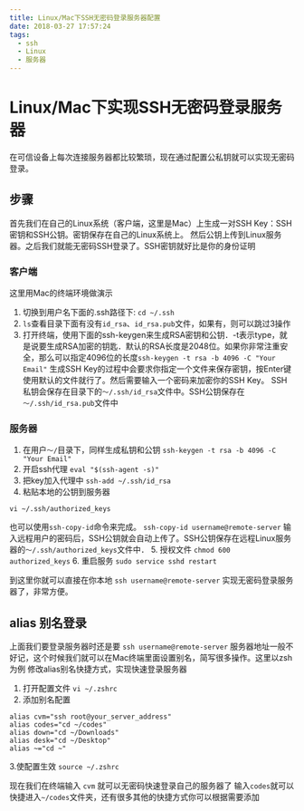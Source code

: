 ```yaml
---
title: Linux/Mac下SSH无密码登录服务器配置
date: 2018-03-27 17:57:24
tags:
  - ssh
  - Linux
  - 服务器
---
```


# Linux/Mac下实现SSH无密码登录服务器

在可信设备上每次连接服务器都比较繁琐，现在通过配置公私钥就可以实现无密码登录。

## 步骤
首先我们在自己的Linux系统（客户端，这里是Mac）上生成一对SSH Key：SSH密钥和SSH公钥。密钥保存在自己的Linux系统上。
然后公钥上传到Linux服务器。之后我们就能无密码SSH登录了。SSH密钥就好比是你的身份证明

### 客户端
这里用Mac的终端环境做演示
1. 切换到用户名下面的.ssh路径下:
`cd ~/.ssh`
2. `ls`查看目录下面有没有`id_rsa`、`id_rsa.pub`文件，如果有，则可以跳过3操作
3. 打开终端，使用下面的ssh-keygen来生成RSA密钥和公钥．-t表示type，就是说要生成RSA加密的钥匙．默认的RSA长度是2048位。如果你非常注重安全，那么可以指定4096位的长度`ssh-keygen -t rsa -b 4096 -C "Your Email"`
生成SSH Key的过程中会要求你指定一个文件来保存密钥，按Enter键使用默认的文件就行了。然后需要输入一个密码来加密你的SSH Key。
SSH私钥会保存在目录下的`～/.ssh/id_rsa`文件中。SSH公钥保存在`～/.ssh/id_rsa.pub`文件中

### 服务器
1. 在用户`～/`目录下，同样生成私钥和公钥
`ssh-keygen -t rsa -b 4096 -C "Your Email"`
2. 开启ssh代理
`eval "$(ssh-agent -s)"` 
3. 把key加入代理中
`ssh-add ~/.ssh/id_rsa`
4. 粘贴本地的公钥到服务器

`vi ~/.ssh/authorized_keys`

也可以使用`ssh-copy-id`命令来完成。
`ssh-copy-id username@remote-server`
输入远程用户的密码后，SSH公钥就会自动上传了。SSH公钥保存在远程Linux服务器的`～/.ssh/authorized_keys`文件中．
5. 授权文件
`chmod 600 authorized_keys`
6. 重启服务
`sudo service sshd restart`

到这里你就可以直接在你本地 
`ssh username@remote-server`
实现无密码登录服务器了，非常方便。

## alias 别名登录
上面我们要登录服务器时还是要
`ssh username@remote-server`
服务器地址一般不好记，这个时候我们就可以在Mac终端里面设置别名，简写很多操作。这里以zsh为例
修改alias别名快捷方式，实现快速登录服务器

1. 打开配置文件
`vi ~/.zshrc`
2. 添加别名配置

```
alias cvm="ssh root@your_server_address"
alias codes="cd ~/codes"
alias down="cd ~/Downloads"
alias desk="cd ~/Desktop"
alias ~="cd ~"
```
3.使配置生效 `source ~/.zshrc`

现在我们在终端输入 `cvm` 就可以无密码快速登录自己的服务器了
输入`codes`就可以快捷进入`~/codes`文件夹，还有很多其他的快捷方式你可以根据需要添加


